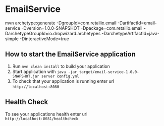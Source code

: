 # EmailService


mvn archetype:generate -DgroupId=com.retailio.email -DartifactId=email-service -Dversion=1.0.0-SNAPSHOT -Dpackage=com.retailio.email -DarchetypeGroupId=io.dropwizard.archetypes -DarchetypeArtifactId=java-simple -DinteractiveMode=true

How to start the EmailService application
---

1. Run `mvn clean install` to build your application
1. Start application with `java -jar target/email-service-1.0.0-SNAPSHOT.jar server config.yml`
1. To check that your application is running enter url `http://localhost:8080`

Health Check
---

To see your applications health enter url `http://localhost:8081/healthcheck`
